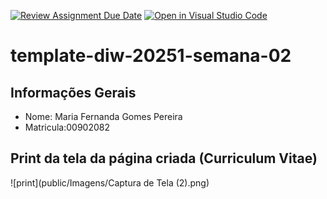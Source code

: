 [![Review Assignment Due Date](https://classroom.github.com/assets/deadline-readme-button-22041afd0340ce965d47ae6ef1cefeee28c7c493a6346c4f15d667ab976d596c.svg)](https://classroom.github.com/a/6b4UVvYL)
[![Open in Visual Studio Code](https://classroom.github.com/assets/open-in-vscode-2e0aaae1b6195c2367325f4f02e2d04e9abb55f0b24a779b69b11b9e10269abc.svg)](https://classroom.github.com/online_ide?assignment_repo_id=20139326&assignment_repo_type=AssignmentRepo)
# template-diw-20251-semana-02

## Informações Gerais
- Nome: Maria Fernanda Gomes Pereira 
- Matricula:00902082

## Print da tela da página criada (Curriculum Vitae)

![print](public/Imagens/Captura de Tela (2).png)
